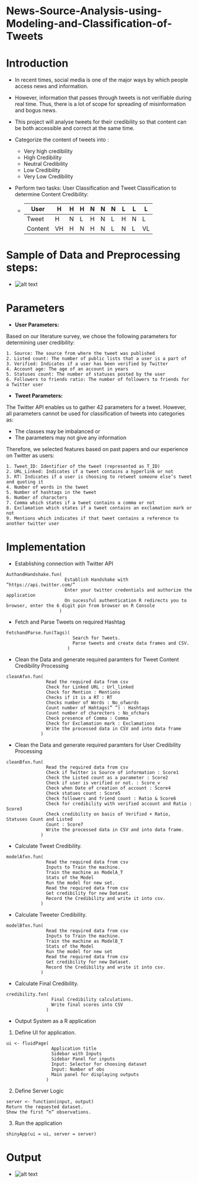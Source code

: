 # News-Source-Analysis-using-Modeling-and-Classification-of-Tweets

# Introduction
  * In recent times, social media is one of the major ways by which people access news and information.
  * However, information that passes through tweets is not verifiable during real time. Thus, there is a lot of scope for spreading of misinformation and bogus news.
  * This project will analyse tweets for their credibility so that content can be both accessible and correct at the same time.
  * Categorize the content of tweets into :
    * Very high credibility
    * High Credibility
    * Neutral Credibility
    * Low Credibility
    * Very Low Credibility
  * Perform two tasks: User Classification and Tweet Classification to determine Content Credibility:
   
    * User | H | H | H | N | N | N | L | L | L 
      --- | --- | --- | --- |--- |--- |--- |--- |--- |---
      Tweet | H | N | L | H | N | L | H | N | L 
      Content | VH | H | N | H | N | L | N | L | VL
      
# Sample of Data and Preprocessing steps:
 
  * ![alt text](https://user-images.githubusercontent.com/25413110/55702487-95333c80-598b-11e9-8a66-ffe37c25114c.png)
 
# Parameters

* **User Parameters:**

Based on our literature survey, we chose the following parameters for determining user credibility:
  
    1. Source: The source from where the tweet was published
    2. Listed count: The number of public lists that a user is a part of
    3. Verified: Indicates if a user has been verified by Twitter
    4. Account age: The age of an account in years
    5. Statuses count: The number of statuses posted by the user
    6. Followers to friends ratio: The number of followers to friends for a Twitter user

* **Tweet Parameters:**

The Twitter API enables us to gather 42 parameters for a tweet. However, all parameters cannot be used for classification of tweets into categories as:
   * The classes may be imbalanced or
   * The parameters may not give any information
   
Therefore, we selected features based on past papers and our experience on Twitter as users:

    1. Tweet_ID: Identifier of the tweet (represented as T_ID)
    2. URL_Linked: Indicates if a tweet contains a hyperlink or not
    3. RT: Indicates if a user is choosing to retweet someone else’s tweet and quoting it
    4. Number of words in the tweet
    5. Number of hashtags in the tweet
    6. Number of characters
    7. Comma which states if a tweet contains a comma or not
    8. Exclamation which states if a tweet contains an exclamation mark or not
    9. Mentions which indicates if that tweet contains a reference to another twitter user

# Implementation

  * Establishing connection with Twitter API
```
AuthandHandshake.fun(
                      Establish Handshake with ”https://api.twitter.com/”
                      Enter your twitter credentials and authorize the application
                      On sucessful authentication R redirects you to browser, enter the 6 digit pin from browser on R Console
                    )
```

  * Fetch and Parse Tweets on required Hashtag 
```
FetchandParse.fun(Tags)(
                         Search for Tweets.
                         Parse tweets and create data frames and CSV.
                       )

```
  * Clean the Data and generate required paramters for Tweet Content Credibility Processing
```
cleanAfxn.fun(
               Read the required data from csv
               Check for Linked URL : Url_linked
               Check for Mention : Mentions
               Checks if it is a RT : RT
               Checks number of Words : No_ofwords
               Count number of Hahtags(” ”) : Hashtags
               Count number of charecters : No_ofchars
               Check presence of Comma : Comma 
               Check for Exclamation mark : Exclamations
               Write the processed data in CSV and into data frame
             )
```
  * Clean the Data and generate required paramters for User Credibility Processing
```
cleanBfxn.fun(
               Read the required data from csv
               Check if Twitter is Source of information : Score1
               Check the Listed count as a parameter : Score2
               Check if user is verified or not. : Score_v
               Check when Date of creation of account : Score4
               Check statues count : Score5
               Check followers and friend count : Ratio & Score6
               Check for credibility with verified account and Ratio : Score3
               Check credibility on basis of Verified + Ratio, Statuses Count and Listed
               Count : Score7
               Write the processed data in CSV and into data frame.
             )
```
  * Calculate Tweet Credibility.
```
modelAfxn.fun(
               Read the required data from csv
               Inputs to Train the machine.
               Train the machine as ModelA_T
               Stats of the Model
               Run the model for new set.
               Read the required data from csv
               Get credibility for new Dataset.
               Record the Credibility and write it into csv.
             )
```

  * Calculate Tweeter Credibility.
```
modelBfxn.fun(
               Read the required data from csv
               Inputs to Train the machine.
               Train the machine as ModelB_T
               Stats of the Model
               Run the model for new set
               Read the required data from csv
               Get credibility for new Dataset.
               Record the Credibility and write it into csv.
             )
```  
  * Calculate Final Credibility.
```
credibility.fxn(
                 Final Credibility calculations.
                 Write final scores into CSV
               )
```
  * Output System as a R application

   1. Define UI for application.
```
ui <- fluidPage(
                 Application title
                 Sidebar with Inputs
                 Sidebar Panel for inputs
                 Input: Selector for choosing dataset
                 Input: Number of obs
                 Main panel for displaying outputs
               )
```

   2. Define Server Logic
```
server <- function(input, output)
Return the requested dataset.
Show the first ”n” observations.
```
   3. Run the application
```
shinyApp(ui = ui, server = server)
```

# Output

  * ![alt text](https://user-images.githubusercontent.com/25413110/55706007-f6134280-5994-11e9-9112-11f4611503e7.jpg)
 
 
